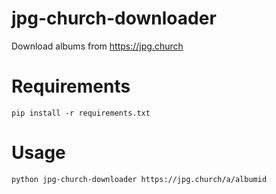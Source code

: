 # jpg-church-downloader
Download albums from https://jpg.church

# Requirements
```shell
pip install -r requirements.txt
```

# Usage
```shell
python jpg-church-downloader https://jpg.church/a/albumid
```
